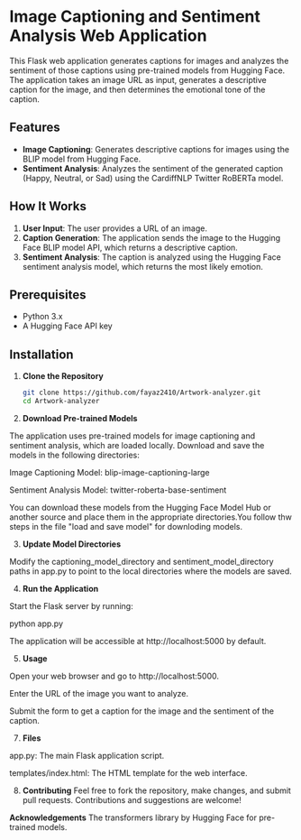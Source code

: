 # Image Captioning and Sentiment Analysis Web Application

This Flask web application generates captions for images and analyzes the sentiment of those captions using pre-trained models from Hugging Face. The application takes an image URL as input, generates a descriptive caption for the image, and then determines the emotional tone of the caption.

## Features

- **Image Captioning**: Generates descriptive captions for images using the BLIP model from Hugging Face.
- **Sentiment Analysis**: Analyzes the sentiment of the generated caption (Happy, Neutral, or Sad) using the CardiffNLP Twitter RoBERTa model.

## How It Works

1. **User Input**: The user provides a URL of an image.
2. **Caption Generation**: The application sends the image to the Hugging Face BLIP model API, which returns a descriptive caption.
3. **Sentiment Analysis**: The caption is analyzed using the Hugging Face sentiment analysis model, which returns the most likely emotion.

## Prerequisites

- Python 3.x
- A Hugging Face API key

## Installation

1. **Clone the Repository**

   ```bash
   git clone https://github.com/fayaz2410/Artwork-analyzer.git
   cd Artwork-analyzer

2. **Download Pre-trained Models**

The application uses pre-trained models for image captioning and sentiment analysis, which are loaded locally. Download and save the models in the following directories:

Image Captioning Model: blip-image-captioning-large

Sentiment Analysis Model: twitter-roberta-base-sentiment

You can download these models from the Hugging Face Model Hub or another source and place them in the appropriate directories.You follow thw steps in the file "load and save model" for downloding models.

3. **Update Model Directories**

Modify the captioning_model_directory and sentiment_model_directory paths in app.py to point to the local directories where the models are saved.

4. **Run the Application**

Start the Flask server by running:

python app.py

The application will be accessible at http://localhost:5000 by default.

5. **Usage**
   
Open your web browser and go to http://localhost:5000.

Enter the URL of the image you want to analyze.

Submit the form to get a caption for the image and the sentiment of the caption.

7. **Files**
   
app.py: The main Flask application script.

templates/index.html: The HTML template for the web interface.

8. **Contributing**
Feel free to fork the repository, make changes, and submit pull requests. Contributions and suggestions are welcome!

**Acknowledgements**
The transformers library by Hugging Face for pre-trained models.
